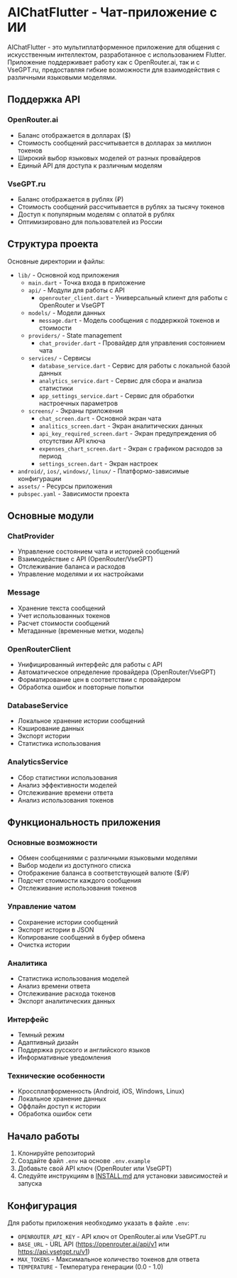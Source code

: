 # AIChatFlutter - Чат-приложение с ИИ

AIChatFlutter - это мультиплатформенное приложение для общения с искусственным интеллектом, разработанное с использованием Flutter. Приложение поддерживает работу как с OpenRouter.ai, так и с VseGPT.ru, предоставляя гибкие возможности для взаимодействия с различными языковыми моделями.

## Поддержка API

### OpenRouter.ai
- Баланс отображается в долларах ($)
- Стоимость сообщений рассчитывается в долларах за миллион токенов
- Широкий выбор языковых моделей от разных провайдеров
- Единый API для доступа к различным моделям

### VseGPT.ru
- Баланс отображается в рублях (₽)
- Стоимость сообщений рассчитывается в рублях за тысячу токенов
- Доступ к популярным моделям с оплатой в рублях
- Оптимизировано для пользователей из России

## Структура проекта

Основные директории и файлы:

- `lib/` - Основной код приложения
  - `main.dart` - Точка входа в приложение
  - `api/` - Модули для работы с API
    - `openrouter_client.dart` - Универсальный клиент для работы с OpenRouter и VseGPT
  - `models/` - Модели данных
    - `message.dart` - Модель сообщения с поддержкой токенов и стоимости
  - `providers/` - State management
    - `chat_provider.dart` - Провайдер для управления состоянием чата
  - `services/` - Сервисы
    - `database_service.dart` - Сервис для работы с локальной базой данных
    - `analytics_service.dart` - Сервис для сбора и анализа статистики
    - `app_settings_service.dart` - Сервис для обработки настроечных параметров
  - `screens/` - Экраны приложения
    - `chat_screen.dart` - Основной экран чата
    - `analitics_screen.dart` - Экран аналитических данных
    - `api_key_required_screen.dart` - Экран предупреждения об отсутствии API ключа
    - `expenses_chart_screen.dart` - Экран с графиком расходов за период
    - `settings_screen.dart` - Экран настроек
- `android/`, `ios/`, `windows/`, `linux/` - Платформо-зависимые конфигурации
- `assets/` - Ресурсы приложения
- `pubspec.yaml` - Зависимости проекта

## Основные модули

### ChatProvider
- Управление состоянием чата и историей сообщений
- Взаимодействие с API (OpenRouter/VseGPT)
- Отслеживание баланса и расходов
- Управление моделями и их настройками

### Message
- Хранение текста сообщений
- Учет использованных токенов
- Расчет стоимости сообщений
- Метаданные (временные метки, модель)

### OpenRouterClient
- Унифицированный интерфейс для работы с API
- Автоматическое определение провайдера (OpenRouter/VseGPT)
- Форматирование цен в соответствии с провайдером
- Обработка ошибок и повторные попытки

### DatabaseService
- Локальное хранение истории сообщений
- Кэширование данных
- Экспорт истории
- Статистика использования

### AnalyticsService
- Сбор статистики использования
- Анализ эффективности моделей
- Отслеживание времени ответа
- Анализ использования токенов

## Функциональность приложения

### Основные возможности
- Обмен сообщениями с различными языковыми моделями
- Выбор модели из доступного списка
- Отображение баланса в соответствующей валюте ($/₽)
- Подсчет стоимости каждого сообщения
- Отслеживание использования токенов

### Управление чатом
- Сохранение истории сообщений
- Экспорт истории в JSON
- Копирование сообщений в буфер обмена
- Очистка истории

### Аналитика
- Статистика использования моделей
- Анализ времени ответа
- Отслеживание расхода токенов
- Экспорт аналитических данных

### Интерфейс
- Темный режим
- Адаптивный дизайн
- Поддержка русского и английского языков
- Информативные уведомления

### Технические особенности
- Кроссплатформенность (Android, iOS, Windows, Linux)
- Локальное хранение данных
- Оффлайн доступ к истории
- Обработка ошибок сети

## Начало работы

1. Клонируйте репозиторий
2. Создайте файл `.env` на основе `.env.example`
3. Добавьте свой API ключ (OpenRouter или VseGPT)
4. Следуйте инструкциям в [INSTALL.md](INSTALL.md) для установки зависимостей и запуска

## Конфигурация

Для работы приложения необходимо указать в файле `.env`:
- `OPENROUTER_API_KEY` - API ключ от OpenRouter.ai или VseGPT.ru
- `BASE_URL` - URL API (https://openrouter.ai/api/v1 или https://api.vsetgpt.ru/v1)
- `MAX_TOKENS` - Максимальное количество токенов для ответа
- `TEMPERATURE` - Температура генерации (0.0 - 1.0)
